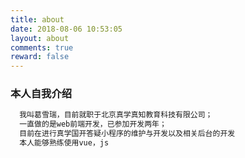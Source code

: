 ```yaml
---
title: about
date: 2018-08-06 10:53:05
layout: about
comments: true
reward: false
---
```


### 本人自我介绍

```bash
  我叫葛雪瑞，目前就职于北京真学真知教育科技有限公司；
  一直做的是web前端开发，已参加开发两年；
  目前在进行真学国开答疑小程序的维护与开发以及相关后台的开发
  本人能够熟练使用vue，js
```
